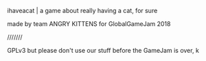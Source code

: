 ihaveacat | a game about really having a cat, for sure

made by team ANGRY KITTENS for GlobalGameJam 2018

///////

GPLv3 but please don't use our stuff before the GameJam is over, k
